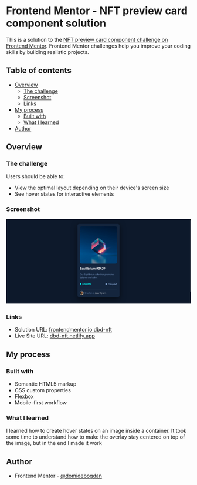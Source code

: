 # Frontend Mentor - NFT preview card component solution

This is a solution to the [NFT preview card component challenge on Frontend Mentor](https://www.frontendmentor.io/challenges/nft-preview-card-component-SbdUL_w0U). Frontend Mentor challenges help you improve your coding skills by building realistic projects. 

## Table of contents

- [Overview](#overview)
  - [The challenge](#the-challenge)
  - [Screenshot](#screenshot)
  - [Links](#links)
- [My process](#my-process)
  - [Built with](#built-with)
  - [What I learned](#what-i-learned)
- [Author](#author)

## Overview

### The challenge

Users should be able to:

- View the optimal layout depending on their device's screen size
- See hover states for interactive elements

### Screenshot

![](./screenshot.png)

### Links

- Solution URL: [frontendmentor.io dbd-nft](https://www.frontendmentor.io/solutions/nft-preview-card-aklPdHi83C)
- Live Site URL: [dbd-nft.netlify.app](https://dbd-nft.netlify.app/)

## My process

### Built with

- Semantic HTML5 markup
- CSS custom properties
- Flexbox
- Mobile-first workflow


### What I learned

I learned how to create hover states on an image inside a container. It took some time to understand how to make the overlay stay centered on top of the image, but in the end I made it work


## Author

- Frontend Mentor - [@domidebogdan](https://www.frontendmentor.io/profile/domidebogdan)
